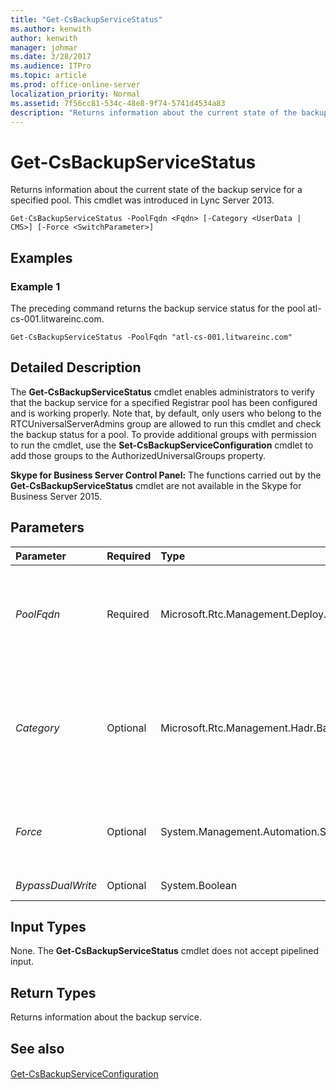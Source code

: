 ```yaml
---
title: "Get-CsBackupServiceStatus"
ms.author: kenwith
author: kenwith
manager: johmar
ms.date: 3/28/2017
ms.audience: ITPro
ms.topic: article
ms.prod: office-online-server
localization_priority: Normal
ms.assetid: 7f56cc81-534c-48e8-9f74-5741d4534a83
description: "Returns information about the current state of the backup service for a specified pool. This cmdlet was introduced in Lync Server 2013."
---
```


# Get-CsBackupServiceStatus
 
Returns information about the current state of the backup service for a specified pool. This cmdlet was introduced in Lync Server 2013.
  
```
Get-CsBackupServiceStatus -PoolFqdn <Fqdn> [-Category <UserData | CMS>] [-Force <SwitchParameter>]

```

## Examples
<a name="Examples"> </a>

### Example 1

The preceding command returns the backup service status for the pool atl-cs-001.litwareinc.com.
  
```
Get-CsBackupServiceStatus -PoolFqdn "atl-cs-001.litwareinc.com"
```

## Detailed Description
<a name="DetailedDescription"> </a>

The **Get-CsBackupServiceStatus** cmdlet enables administrators to verify that the backup service for a specified Registrar pool has been configured and is working properly. Note that, by default, only users who belong to the RTCUniversalServerAdmins group are allowed to run this cmdlet and check the backup status for a pool. To provide additional groups with permission to run the cmdlet, use the **Set-CsBackupServiceConfiguration** cmdlet to add those groups to the AuthorizedUniversalGroups property.
  
 **Skype for Business Server Control Panel:** The functions carried out by the **Get-CsBackupServiceStatus** cmdlet are not available in the Skype for Business Server 2015.
  
## Parameters
<a name="DetailedDescription"> </a>

|**Parameter**|**Required**|**Type**|**Description**|
|:-----|:-----|:-----|:-----|
| _PoolFqdn_ <br/> |Required  <br/> |Microsoft.Rtc.Management.Deploy.Fqdn  <br/> |Fully qualified domain name of the pool whose backup service status is being checked. For example:  <br/>  `-PoolFqdn "atl-cs-001.litwareinc.com"` <br/> |
| _Category_ <br/> |Optional  <br/> |Microsoft.Rtc.Management.Hadr.BackupService.BackupCategory  <br/> |Type of backup whose status is being checked. Allowed values are:  <br/> \* CMS  <br/> \* UserData  <br/> If this parameter is not specified then both backup types will be checked.  <br/> |
| _Force_ <br/> |Optional  <br/> |System.Management.Automation.SwitchParameter  <br/> |Suppresses the display of any non-fatal error message that might occur when running the command.  <br/> |
| _BypassDualWrite_ <br/> |Optional  <br/> |System.Boolean  <br/> |PARAMVALUE: $true | $false  <br/> |
   
## Input Types
<a name="InputTypes"> </a>

None. The **Get-CsBackupServiceStatus** cmdlet does not accept pipelined input.
  
## Return Types
<a name="ReturnTypes"> </a>

Returns information about the backup service.
  
## See also
<a name="ReturnTypes"> </a>

#### 

[Get-CsBackupServiceConfiguration](get-csbackupserviceconfiguration.md)

